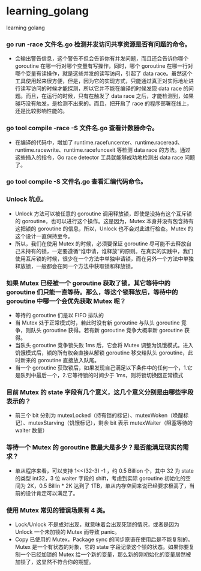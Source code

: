 # learning_golang
learning golang

### go run -race 文件名.go 检测并发访问共享资源是否有问题的命令。
- 会输出警告信息，这个警告不但会告诉你有并发问题，而且还会告诉你哪个 goroutine 在哪一行对哪个变量有写操作，同时，哪个 goroutine 在哪一行对哪个变量有读操作，就是这些并发的读写访问，引起了 data race。虽然这个工具使用起来很方便，但是，因为它的实现方式，只能通过真正对实际地址进行读写访问的时候才能探测，所以它并不能在编译的时候发现 data race 的问题。而且，在运行的时候，只有在触发了 data race 之后，才能检测到，如果碰巧没有触发，是检测不出来的。而且，把开启了 race 的程序部署在线上，还是比较影响性能的。
### go tool compile -race -S 文件名.go 查看计数器命令。
- 在编译的代码中，增加了 runtime.racefuncenter、runtime.raceread、runtime.racewrite、runtime.racefuncexit 等检测 data race 的方法。通过这些插入的指令，Go race detector 工具就能够成功地检测出 data race 问题了。
### go tool compile -S 文件名.go 查看汇编代码命令。
### Unlock 坑点。
- Unlock 方法可以被任意的 goroutine 调用释放锁，即使是没持有这个互斥锁的 goroutine，也可以进行这个操作。这是因为，Mutex 本身并没有包含持有这把锁的 goroutine 的信息，所以，Unlock 也不会对此进行检查。Mutex 的这个设计一直保持至今。
- 所以，我们在使用 Mutex 的时候，必须要保证 goroutine 尽可能不去释放自己未持有的锁，一定要遵循“谁申请，谁释放”的原则。在真实的实践中，我们使用互斥锁的时候，很少在一个方法中单独申请锁，而在另外一个方法中单独释放锁，一般都会在同一个方法中获取锁和释放锁。
### 如果 Mutex 已经被一个 goroutine 获取了锁，其它等待中的 goroutine 们只能一直等待。那么，等这个锁释放后，等待中的 goroutine 中哪一个会优先获取 Mutex 呢？
- 等待的 goroutine 们是以 FIFO 排队的
- 当 Mutex 处于正常模式时，若此时没有新 goroutine 与队头 goroutine 竞争，则队头 goroutine 获得。若有新 goroutine 竞争大概率新 goroutine 获得。
- 当队头 goroutine 竞争锁失败 1ms 后，它会将 Mutex 调整为饥饿模式。进入饥饿模式后，锁的所有权会直接从解锁 goroutine 移交给队头 goroutine，此时新来的 goroutine 直接放入队尾。
- 当一个 goroutine 获取锁后，如果发现自己满足以下条件中的任何一个，1.它是队列中最后一个，2.它等待锁的时间少于 1ms，则将锁切换回正常模式
### 目前 Mutex 的 state 字段有几个意义，这几个意义分别是由哪些字段表示的？
- 前三个 bit 分别为 mutexLocked（持有锁的标记）、mutexWoken（唤醒标记）、mutexStarving（饥饿标记），剩余 bit 表示 mutexWaiter（阻塞等待的 waiter 数量）
### 等待一个 Mutex 的 goroutine 数最大是多少？是否能满足现实的需求？
- 单从程序来看，可以支持 1<<(32-3) -1 ，约 0.5 Billion 个，其中 32 为 state 的类型 int32，3 位 waiter 字段的 shift，考虑到实际 goroutine 初始化的空间为 2K，0.5 Billin * 2K 达到了 1TB，单从内存空间来说已经要求极高了，当前的设计肯定可以满足了。
### 使用 Mutex 常见的错误场景有 4 类。
- Lock/Unlock 不是成对出现，就意味着会出现死锁的情况，或者是因为 Unlock 一个未加锁的 Mutex 而导致 panic。
- Copy 已使用的 Mutex，Package sync 的同步原语在使用后是不能复制的。Mutex 是一个有状态的对象，它的 state 字段记录这个锁的状态。如果你要复制一个已经加锁的 Mutex 给一个新的变量，那么新的刚初始化的变量居然被加锁了，这显然不符合你的期望。